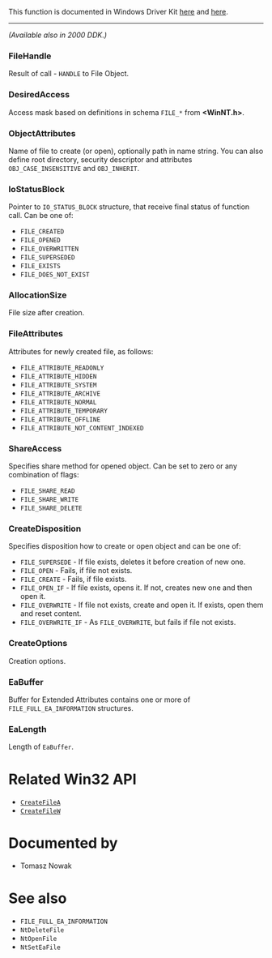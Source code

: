 This function is documented in Windows Driver Kit [here](https://learn.microsoft.com/en-us/windows-hardware/drivers/ddi/ntifs/nf-ntifs-ntcreatefile) and [here](https://learn.microsoft.com/en-us/windows-hardware/drivers/ddi/wdm/nf-wdm-zwcreatefile).

---

*(Available also in 2000 DDK.)*

### FileHandle

Result of call - `HANDLE` to File Object.

### DesiredAccess

Access mask based on definitions in schema `FILE_*` from **\<WinNT.h\>**.

### ObjectAttributes

Name of file to create (or open), optionally path in name string. You can also define root directory, security descriptor and attributes `OBJ_CASE_INSENSITIVE` and `OBJ_INHERIT`.

### IoStatusBlock

Pointer to `IO_STATUS_BLOCK` structure, that receive final status of function call. Can be one of:

* `FILE_CREATED`
* `FILE_OPENED`
* `FILE_OVERWRITTEN`
* `FILE_SUPERSEDED`
* `FILE_EXISTS`
* `FILE_DOES_NOT_EXIST`

### AllocationSize

File size after creation.

### FileAttributes

Attributes for newly created file, as follows:

* `FILE_ATTRIBUTE_READONLY`
* `FILE_ATTRIBUTE_HIDDEN`
* `FILE_ATTRIBUTE_SYSTEM`
* `FILE_ATTRIBUTE_ARCHIVE`
* `FILE_ATTRIBUTE_NORMAL`
* `FILE_ATTRIBUTE_TEMPORARY`
* `FILE_ATTRIBUTE_OFFLINE`
* `FILE_ATTRIBUTE_NOT_CONTENT_INDEXED`

### ShareAccess

Specifies share method for opened object. Can be set to zero or any combination of flags:

* `FILE_SHARE_READ`
* `FILE_SHARE_WRITE`
* `FILE_SHARE_DELETE`

### CreateDisposition

Specifies disposition how to create or open object and can be one of:

* `FILE_SUPERSEDE` - If file exists, deletes it before creation of new one.
* `FILE_OPEN` - Fails, if file not exists.
* `FILE_CREATE` - Fails, if file exists.
* `FILE_OPEN_IF` - If file exists, opens it. If not, creates new one and then open it.
* `FILE_OVERWRITE` - If file not exists, create and open it. If exists, open them and reset content.
* `FILE_OVERWRITE_IF` - As `FILE_OVERWRITE`, but fails if file not exists.

### CreateOptions

Creation options.

### EaBuffer

Buffer for Extended Attributes contains one or more of `FILE_FULL_EA_INFORMATION` structures.

### EaLength

Length of `EaBuffer`.

# Related Win32 API
 - [`CreateFileA`](https://learn.microsoft.com/en-us/windows/win32/api/fileapi/nf-fileapi-createfilea)
 - [`CreateFileW`](https://learn.microsoft.com/en-us/windows/win32/api/fileapi/nf-fileapi-createfilew)

# Documented by

* Tomasz Nowak

# See also

* `FILE_FULL_EA_INFORMATION`
* `NtDeleteFile`
* `NtOpenFile`
* `NtSetEaFile`
